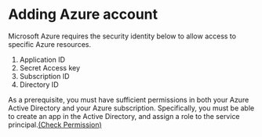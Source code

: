 # Adding Azure account

Microsoft Azure requires the security identity below to allow access to specific Azure resources.

1. Application ID
2. Secret Access key
3. Subscription ID
4. Directory ID

As a prerequisite, you must have sufficient permissions in both your Azure Active Directory and your Azure subscription. Specifically, you must be able to create an app in the Active Directory, and assign a role to the service principal.[(Check Permission)](https://docs.microsoft.com/en-us/azure/azure-resource-manager/resource-group-create-service-principal-portal#required-permissions)

